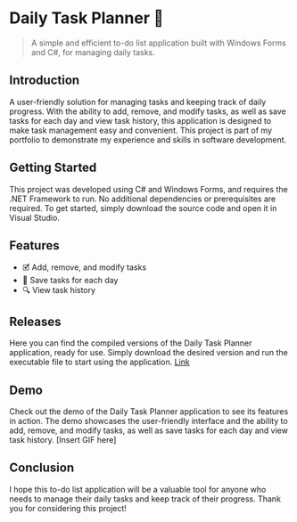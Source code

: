 # Daily Task Planner 📝

> A simple and efficient to-do list application built with Windows Forms and C#, for managing daily tasks.

## Introduction
A user-friendly solution for managing tasks and keeping track of daily progress. With the ability to add, remove, and modify tasks, as well as save tasks for each day and view task history, this application is designed to make task management easy and convenient. This project is part of my portfolio to demonstrate my experience and skills in software development.

## Getting Started
This project was developed using C# and Windows Forms, and requires the .NET Framework to run. No additional dependencies or prerequisites are required. To get started, simply download the source code and open it in Visual Studio.

## Features
- 🗹 Add, remove, and modify tasks
- 📅 Save tasks for each day 
- 🔍 View task history 

## Releases
Here you can find the compiled versions of the Daily Task Planner application, ready for use. Simply download the desired version and run the executable file to start using the application.
[Link](https://github.com/s-mohamed-dev/portfolio-csharp-daily-task-planner/releases/tag/v1.0)

## Demo
Check out the demo of the Daily Task Planner application to see its features in action. The demo showcases the user-friendly interface and the ability to add, remove, and modify tasks, as well as save tasks for each day and view task history.
[Insert GIF here]

## Conclusion
I hope this to-do list application will be a valuable tool for anyone who needs to manage their daily tasks and keep track of their progress. Thank you for considering this project!

